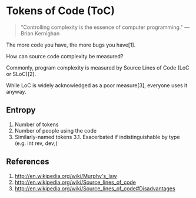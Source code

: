 
# Tokens of Code (ToC)

> "Controlling complexity is the essence of computer programming." — Brian Kernighan

The more code you have, the more bugs you have[1].

How can source code complexity be measured?

Commonly, program complexity is measured by Source Lines of Code (LoC or SLoC)[2].

While LoC is widely acknowledged as a poor measure[3], everyone uses it anyway.

## Entropy

1. Number of tokens
2. Number of people using the code
3. Similarly-named tokens
3.1. Exacerbated if indistinguishable by type (e.g. int rev, dev;)

## References
1. http://en.wikipedia.org/wiki/Murphy's_law
2. http://en.wikipedia.org/wiki/Source_lines_of_code
3. http://en.wikipedia.org/wiki/Source_lines_of_code#Disadvantages

